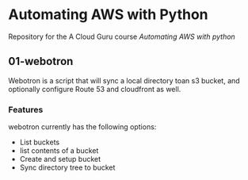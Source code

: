 # Automating AWS with Python

Repository for the A Cloud Guru course *Automating AWS with python*

## 01-webotron

Webotron is a script that will sync a local directory toan s3 bucket, and optionally configure Route 53 and cloudfront as well.

### Features

webotron currently has the following options:

- List buckets
- list contents of a bucket
- Create and setup bucket
- Sync directory tree to bucket